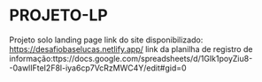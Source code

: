 # PROJETO-LP
Projeto solo landing page
link do site disponibilizado: https://desafiobaselucas.netlify.app/
link da planilha de registro de informação:ttps://docs.google.com/spreadsheets/d/1GIk1poyZiu8--0awlIFteI2F8l-iya6cp7VcRzMWC4Y/edit#gid=0
